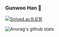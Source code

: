 ### Gunwoo Han 👋



[![Solved.ac프로필](http://mazassumnida.wtf/api/v2/generate_badge?boj=aya02245)](https://solved.ac/profile/aya02245)  


![Anurag's github stats](https://github-readme-stats.vercel.app/api?username=DieGlory&show_icons=true&theme=radical)  


<!--
**DieGlory/DieGlory** is a ✨ _special_ ✨ repository because its `README.md` (this file) appears on your GitHub profile.
